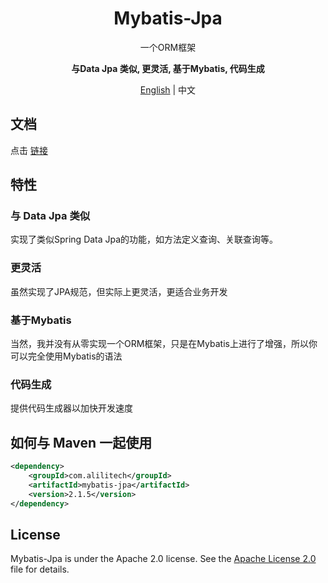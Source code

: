 
<h1 align="center">Mybatis-Jpa</h1>
<p align="center">一个ORM框架</p>
<p align="center"><b>与Data Jpa 类似, 更灵活, 基于Mybatis, 代码生成</b></p>
<p align="center"><a href="https://zhouxx.github.io/mybatis-jpa-parent/">English</a> | 中文</p>

## 文档

点击 [链接](https://zhouxx.github.io/mybatis-jpa-parent/ )


## 特性

### 与 Data Jpa 类似

实现了类似Spring Data Jpa的功能，如方法定义查询、关联查询等。

### 更灵活

虽然实现了JPA规范，但实际上更灵活，更适合业务开发

### 基于Mybatis

当然，我并没有从零实现一个ORM框架，只是在Mybatis上进行了增强，所以你可以完全使用Mybatis的语法

### 代码生成

提供代码生成器以加快开发速度

## 如何与 Maven 一起使用

```xml
<dependency>
    <groupId>com.alilitech</groupId>
    <artifactId>mybatis-jpa</artifactId>
    <version>2.1.5</version>
</dependency>
```

## License

Mybatis-Jpa is under the Apache 2.0 license. See the [Apache License 2.0](http://www.apache.org/licenses/LICENSE-2.0) file for details.
